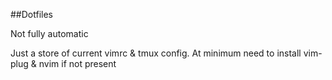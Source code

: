 ##Dotfiles

Not fully automatic

Just a store of current vimrc & tmux config. At minimum need to install vim-plug & nvim if not present
